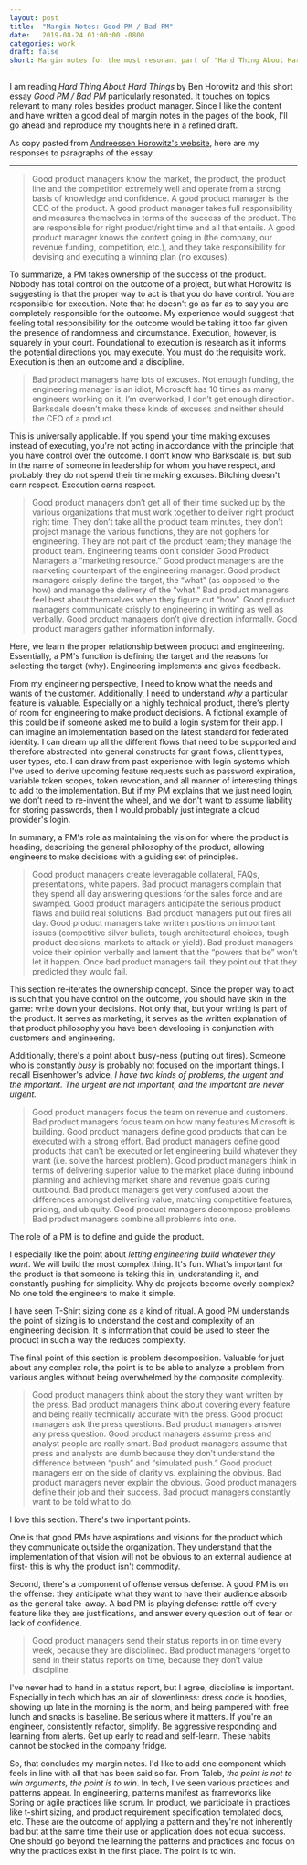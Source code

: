 ```yaml
---
layout: post
title:  "Margin Notes: Good PM / Bad PM"
date:   2019-08-24 01:00:00 -0800
categories: work
draft: false
short: Margin notes for the most resonant part of "Hard Thing About Hard Things".
---
```


I am reading _Hard Thing About Hard Things_ by Ben Horowitz and this short essay _Good PM / Bad PM_ particularly resonated. It touches on topics relevant to many roles besides product manager. Since I like the content and have written a good deal of margin notes in the pages of the book, I'll go ahead and reproduce my thoughts here in a refined draft.

As copy pasted from [Andreessen Horowitz's website][source], here are my responses to paragraphs of the essay.

___


> Good product managers know the market, the product, the product line and the competition extremely well and operate from a strong basis of knowledge and confidence. A good product manager is the CEO of the product. A good product manager takes full responsibility and measures themselves in terms of the success of the product. The are responsible for right product/right time and all that entails. A good product manager knows the context going in (the company, our revenue funding, competition, etc.), and they take responsibility for devising and executing a winning plan (no excuses).

To summarize, a PM takes ownership of the success of the product. Nobody has total control on the outcome of a project, but what Horowitz is suggesting is that the proper way to act is that you do have control. You are responsible for execution. Note that he doesn't go as far as to say you are completely responsible for the outcome. My experience would suggest that feeling total responsibility for the outcome would be taking it too far given the presence of randomness and circumstance. Execution, however, is squarely in your court. Foundational to execution is research as it informs the potential directions you may execute. You must do the requisite work. Execution is then an outcome and a discipline.

> Bad product managers have lots of excuses. Not enough funding, the engineering manager is an idiot, Microsoft has 10 times as many engineers working on it, I’m overworked, I don’t get enough direction. Barksdale doesn’t make these kinds of excuses and neither should the CEO of a product.

This is universally applicable. If you spend your time making excuses instead of executing, you're not acting in accordance with the principle that you have control over the outcome. I don't know who Barksdale is, but sub in the name of someone in leadership for whom you have respect, and probably they do not spend their time making excuses. Bitching doesn't earn respect. Execution earns respect.

> Good product managers don’t get all of their time sucked up by the various organizations that must work together to deliver right product right time. They don’t take all the product team minutes, they don’t project manage the various functions, they are not gophers for engineering. They are not part of the product team; they manage the product team. Engineering teams don’t consider Good Product Managers a “marketing resource.” Good product managers are the marketing counterpart of the engineering manager. Good product managers crisply define the target, the “what” (as opposed to the how) and manage the delivery of the “what.” Bad product managers feel best about themselves when they figure out “how”. Good product managers communicate crisply to engineering in writing as well as verbally. Good product managers don’t give direction informally. Good product managers gather information informally.

Here, we learn the proper relationship between product and engineering. Essentially, a PM's function is defining the target and the reasons for selecting the target (why). Engineering implements and gives feedback.

From my engineering perspective, I need to know what the needs and wants of the customer. Additionally, I need to understand _why_ a particular feature is valuable. Especially on a highly technical product, there's plenty of room for engineering to make product decisions. A fictional example of this could be if someone asked me to build a login system for their app. I can imagine an implementation based on the latest standard for federated identity. I can dream up all the different flows that need to be supported and therefore abstracted into general constructs for grant flows, client types, user types, etc. I can draw from past experience with login systems which I've used to derive upcoming feature requests such as password expiration, variable token scopes, token revocation, and all manner of interesting things to add to the implementation. But if my PM explains that we just need login, we don't need to re-invent the wheel, and we don't want to assume liability for storing passwords, then I would probably just integrate a cloud provider's login.

In summary, a PM's role as maintaining the vision for where the product is heading, describing the general philosophy of the product, allowing engineers to make decisions with a guiding set of principles.

> Good product managers create leveragable collateral, FAQs, presentations, white papers. Bad product managers complain that they spend all day answering questions for the sales force and are swamped. Good product managers anticipate the serious product flaws and build real solutions. Bad product managers put out fires all day. Good product managers take written positions on important issues (competitive silver bullets, tough architectural choices, tough product decisions, markets to attack or yield). Bad product managers voice their opinion verbally and lament that the “powers that be” won’t let it happen. Once bad product managers fail, they point out that they predicted they would fail.

This section re-iterates the ownership concept. Since the proper way to act is such that you have control on the outcome, you should have skin in the game: write down your decisions. Not only that, but your writing is part of the product. It serves as marketing, it serves as the written explanation of that product philosophy you have been developing in conjunction with customers and engineering.

Additionally, there's a point about busy-ness (putting out fires). Someone who is constantly _busy_ is probably not focused on the important things. I recall Eisenhower's advice, _I have two kinds of problems, the urgent and the important. The urgent are not important, and the important are never urgent._

> Good product managers focus the team on revenue and customers. Bad product managers focus team on how many features Microsoft is building. Good product managers define good products that can be executed with a strong effort. Bad product managers define good products that can’t be executed or let engineering build whatever they want (i.e. solve the hardest problem).
Good product managers think in terms of delivering superior value to the market place during inbound planning and achieving market share and revenue goals during outbound. Bad product managers get very confused about the differences amongst delivering value, matching competitive features, pricing, and ubiquity. Good product managers decompose problems. Bad product managers combine all problems into one.

The role of a PM is to define and guide the product.

I especially like the point about _letting engineering build whatever they want_. We will build the most complex thing. It's fun. What's important for the product is that someone is taking this in, understanding it, and constantly pushing for simplicity. Why do projects become overly complex? No one told the engineers to make it simple.

I have seen T-Shirt sizing done as a kind of ritual. A good PM understands the point of sizing is to understand the cost and complexity of an engineering decision. It is information that could be used to steer the product in such a way the reduces complexity.

The final point of this section is problem decomposition. Valuable for just about any complex role, the point is to be able to analyze a problem from various angles without being overwhelmed by the composite complexity.

> Good product managers think about the story they want written by the press. Bad product managers think about covering every feature and being really technically accurate with the press. Good product managers ask the press questions. Bad product managers answer any press question. Good product managers assume press and analyst people are really smart. Bad product managers assume that press and analysts are dumb because they don’t understand the difference between “push” and “simulated push.”
Good product managers err on the side of clarity vs. explaining the obvious. Bad product managers never explain the obvious. Good product managers define their job and their success. Bad product managers constantly want to be told what to do.

I love this section. There's two important points.

One is that good PMs have aspirations and visions for the product which they communicate outside the organization. They understand that the implementation of that vision will not be obvious to an external audience at first- this is why the product isn't commodity.

Second, there's a component of offense versus defense. A good PM is on the offense: they anticipate what they want to have their audience absorb as the general take-away. A bad PM is playing defense: rattle off every feature like they are justifications, and answer every question out of fear or lack of confidence.

> Good product managers send their status reports in on time every week, because they are disciplined. Bad product managers forget to send in their status reports on time, because they don’t value discipline.

I've never had to hand in a status report, but I agree, discipline is important. Especially in tech which has an air of slovenliness: dress code is hoodies, showing up late in the morning is the norm, and being pampered with free lunch and snacks is baseline. Be serious where it matters. If you're an engineer, consistently refactor, simplify. Be aggressive responding and learning from alerts. Get up early to read and self-learn. These habits cannot be stocked in the company fridge.

So, that concludes my margin notes. I'd like to add one component which feels in line with all that has been said so far. From Taleb, _the point is not to win arguments, the point is to win_. In tech, I've seen various practices and patterns appear. In engineering, patterns manifest as frameworks like Spring or agile practices like scrum. In product, we participate in practices like t-shirt sizing, and product requirement specification templated docs, etc. These are the outcome of applying a pattern and they're not inherently bad but at the same time their use or application does not equal success. One should go beyond the learning the patterns and practices and focus on why the practices exist in the first place. The point is to win.

[source]: https://a16z.com/2012/06/15/good-product-managerbad-product-manager/
